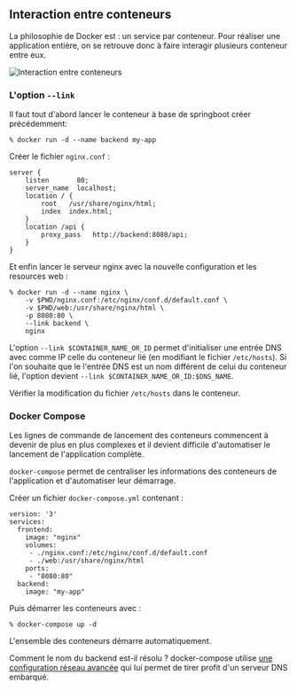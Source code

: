 
## Interaction entre conteneurs

La philosophie de Docker est : un service par conteneur. Pour réaliser une 
application entière, on se retrouve donc à faire interagir plusieurs conteneur
entre eux.

![Interaction entre conteneurs](nginx-sprinboot.png)

### L'option `--link`

Il faut tout d'abord lancer le conteneur à base de springboot créer 
précédemment:
```
% docker run -d --name backend my-app
```

Créer le fichier `nginx.conf` :
```
server {
    listen       80;
    server_name  localhost;
    location / {
        root   /usr/share/nginx/html;
        index  index.html;
    }
    location /api {
        proxy_pass   http://backend:8080/api;
    }
}
```

Et enfin lancer le serveur nginx avec la nouvelle configuration
et les resources web :
```
% docker run -d --name nginx \
    -v $PWD/nginx.conf:/etc/nginx/conf.d/default.conf \
    -v $PWD/web:/usr/share/nginx/html \
    -p 8080:80 \
    --link backend \
    nginx
```
L'option `--link $CONTAINER_NAME_OR_ID` permet d'initialiser une entrée DNS 
avec comme IP celle du conteneur lié (en modifiant le fichier `/etc/hosts`).
Si l'on souhaite que le l'entrée DNS est un nom différent de celui du 
conteneur lié, l'option devient `--link $CONTAINER_NAME_OR_ID:$DNS_NAME`.

Vérifier la modification du fichier `/etc/hosts` dans le conteneur.

### Docker Compose

Les lignes de commande de lancement des conteneurs commencent à devenir
de plus en plus complexes et il devient difficile d'automatiser le lancement
de l'application complète.

`docker-compose` permet de centraliser les informations des conteneurs de
l'application et d'automatiser leur démarrage. 

Créer un fichier `docker-compose.yml` contenant :
```
version: '3'
services:
  frontend:
    image: "nginx"
    volumes:
     - ./nginx.conf:/etc/nginx/conf.d/default.conf
     - ./web:/usr/share/nginx/html
    ports:
     - "8080:80"
  backend:
    image: "my-app"
```

Puis démarrer les conteneurs avec :
```
% docker-compose up -d
```

L'ensemble des conteneurs démarre automatiquement.

Comment le nom du backend est-il résolu ? docker-compose utilise [une 
configuration réseau avancée](https://docs.docker.com/v17.09/engine/userguide/networking/configure-dns/) qui lui permet de tirer profit d'un serveur DNS 
embarqué.

